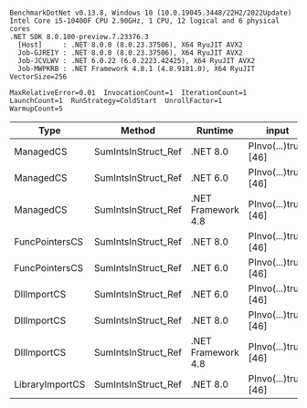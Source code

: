 ```

BenchmarkDotNet v0.13.8, Windows 10 (10.0.19045.3448/22H2/2022Update)
Intel Core i5-10400F CPU 2.90GHz, 1 CPU, 12 logical and 6 physical cores
.NET SDK 8.0.100-preview.7.23376.3
  [Host]     : .NET 8.0.0 (8.0.23.37506), X64 RyuJIT AVX2
  Job-GJREIY : .NET 8.0.0 (8.0.23.37506), X64 RyuJIT AVX2
  Job-JCVLWV : .NET 6.0.22 (6.0.2223.42425), X64 RyuJIT AVX2
  Job-MWPKRB : .NET Framework 4.8.1 (4.8.9181.0), X64 RyuJIT VectorSize=256

MaxRelativeError=0.01  InvocationCount=1  IterationCount=1  
LaunchCount=1  RunStrategy=ColdStart  UnrollFactor=1  
WarmupCount=5  

```
| Type            | Method              | Runtime            | input                | Mean        | Error | Median      | Min         | Max         | Allocated |
|---------------- |-------------------- |------------------- |--------------------- |------------:|------:|------------:|------------:|------------:|----------:|
| ManagedCS       | SumIntsInStruct_Ref | .NET 8.0           | PInvo(...)truct [46] |    371.6 μs |    NA |    371.6 μs |    371.6 μs |    371.6 μs |     400 B |
| ManagedCS       | SumIntsInStruct_Ref | .NET 6.0           | PInvo(...)truct [46] |    378.7 μs |    NA |    378.7 μs |    378.7 μs |    378.7 μs |     640 B |
| ManagedCS       | SumIntsInStruct_Ref | .NET Framework 4.8 | PInvo(...)truct [46] |    501.8 μs |    NA |    501.8 μs |    501.8 μs |    501.8 μs |         - |
| FuncPointersCS  | SumIntsInStruct_Ref | .NET 8.0           | PInvo(...)truct [46] | 30,903.3 μs |    NA | 30,903.3 μs | 30,903.3 μs | 30,903.3 μs |     400 B |
| FuncPointersCS  | SumIntsInStruct_Ref | .NET 6.0           | PInvo(...)truct [46] | 31,128.4 μs |    NA | 31,128.4 μs | 31,128.4 μs | 31,128.4 μs |     640 B |
| DllImportCS     | SumIntsInStruct_Ref | .NET 6.0           | PInvo(...)truct [46] | 41,433.4 μs |    NA | 41,433.4 μs | 41,433.4 μs | 41,433.4 μs |     640 B |
| DllImportCS     | SumIntsInStruct_Ref | .NET 8.0           | PInvo(...)truct [46] | 41,510.3 μs |    NA | 41,510.3 μs | 41,510.3 μs | 41,510.3 μs |     400 B |
| DllImportCS     | SumIntsInStruct_Ref | .NET Framework 4.8 | PInvo(...)truct [46] | 42,039.9 μs |    NA | 42,039.9 μs | 42,039.9 μs | 42,039.9 μs |         - |
| LibraryImportCS | SumIntsInStruct_Ref | .NET 8.0           | PInvo(...)truct [46] | 44,143.5 μs |    NA | 44,143.5 μs | 44,143.5 μs | 44,143.5 μs |     400 B |
